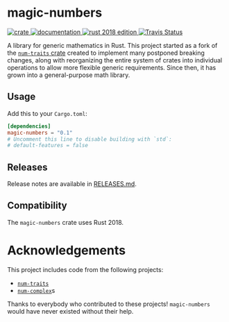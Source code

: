 # magic-numbers

[![crate
](https://img.shields.io/crates/v/magic-numbers.svg)
](https://crates.io/crates/magic-numbers)
[![documentation
](https://docs.rs/magic-numbers/badge.svg)
](https://docs.rs/magic-numbers)
[![rust 2018 edition
](https://img.shields.io/badge/rust-2018%20edition-brightgreen.svg)
](https://rust-lang-nursery.github.io/edition-guide/rust-2018/index.html)
[![Travis Status
](https://travis-ci.com/Coder-256/magic-numbers.svg?branch=master)
](https://travis-ci.com/Coder-256/magic-numbers)

A library for generic mathematics in Rust. This project started as a fork of the
[`num-traits` crate](https://github.com/rust-num/num-traits) created to
implement many postponed breaking changes, along with reorganizing the entire
system of crates into individual operations to allow more flexible generic
requirements. Since then, it has grown into a general-purpose math library.

## Usage

Add this to your `Cargo.toml`:

```toml
[dependencies]
magic-numbers = "0.1"
# Uncomment this line to disable building with `std`:
# default-features = false
```

## Releases

Release notes are available in [RELEASES.md](RELEASES.md).

## Compatibility

The `magic-numbers` crate uses Rust 2018.

# Acknowledgements

This project includes code from the following projects:

- [`num-traits`](https://github.com/rust-num/num-traits)
- [`num-complex`](https://github.com/rust-num/num-complex)s

Thanks to everybody who contributed to these projects! `magic-numbers` would
have never existed without their help.
